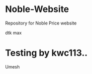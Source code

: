 Noble-Website
=============

Repository for Noble Price website


dtk
max

Testing by kwc113..
=======
Umesh

